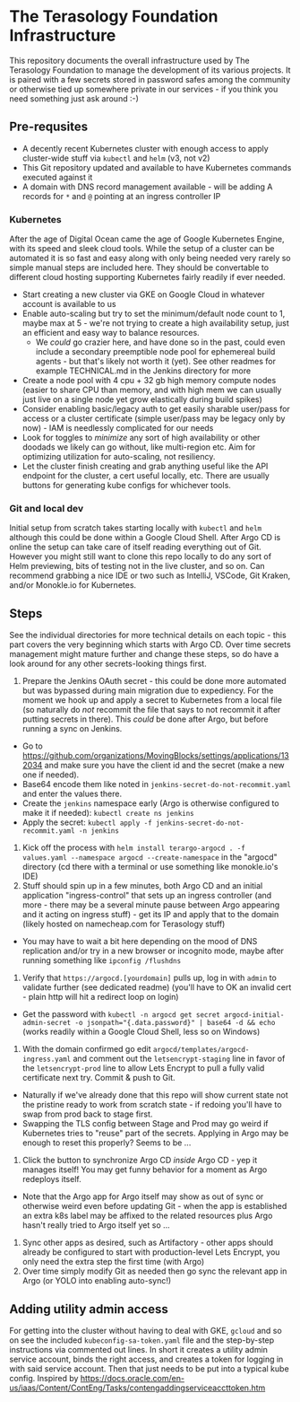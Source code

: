 # The Terasology Foundation Infrastructure

This repository documents the overall infrastructure used by The Terasology Foundation to manage the development of its various projects. It is paired with a few secrets stored in password safes among the community or otherwise tied up somewhere private in our services - if you think you need something just ask around :-)

## Pre-requsites

* A decently recent Kubernetes cluster with enough access to apply cluster-wide stuff via `kubectl` and `helm` (v3, not v2)
* This Git repository updated and available to have Kubernetes commands executed against it
* A domain with DNS record management available - will be adding A records for `*` and `@` pointing at an ingress controller IP

### Kubernetes

After the age of Digital Ocean came the age of Google Kubernetes Engine, with its speed and sleek cloud tools. While the setup of a cluster can be automated it is so fast and easy along with only being needed very rarely so simple manual steps are included here. They should be convertable to different cloud hosting supporting Kubernetes fairly readily if ever needed.

* Start creating a new cluster via GKE on Google Cloud in whatever account is available to us
* Enable auto-scaling but try to set the minimum/default node count to 1, maybe max at 5 - we're not trying to create a high availability setup, just an efficient and easy way to balance resources.
  * We _could_ go crazier here, and have done so in the past, could even include a secondary preemptible node pool for ephemereal build agents - but that's likely not worth it (yet). See other readmes for example  TECHNICAL.md in the Jenkins directory for more
* Create a node pool with 4 cpu + 32 gb high memory compute nodes (easier to share CPU than memory, and with high mem we can usually just live on a single node yet grow elastically during build spikes)
* Consider enabling basic/legacy auth to get easily sharable user/pass for access or a cluster certificate (simple user/pass may be legacy only by now) - IAM is needlessly complicated for our needs
* Look for toggles to _minimize_ any sort of high availability or other doodads we likely can go without, like multi-region etc. Aim for optimizing utilization for auto-scaling, not resiliency.
* Let the cluster finish creating and grab anything useful like the API endpoint for the cluster, a cert useful locally, etc. There are usually buttons for generating kube configs for whichever tools.

### Git and local dev

Initial setup from scratch takes starting locally with `kubectl` and `helm` although this could be done within a Google Cloud Shell. After Argo CD is online the setup can take care of itself reading everything out of Git. However you might still want to clone this repo locally to do any sort of Helm previewing, bits of testing not in the live cluster, and so on. Can recommend grabbing a nice IDE or two such as IntelliJ, VSCode, Git Kraken, and/or Monokle.io for Kubernetes.

## Steps

See the individual directories for more technical details on each topic - this part covers the very beginning which starts with Argo CD. Over time secrets management might mature further and change these steps, so do have a look around for any other secrets-looking things first.

1. Prepare the Jenkins OAuth secret - this could be done more automated but was bypassed during main migration due to expediency. For the moment we hook up and apply a secret to Kubernetes from a local file (so naturally do _not_ recommit the file that says to not recommit it after putting secrets in there). This _could_ be done after Argo, but before running a sync on Jenkins.
  *  Go to https://github.com/organizations/MovingBlocks/settings/applications/132034 and make sure you have the client id and the secret (make a new one if needed).
  *  Base64 encode them like noted in `jenkins-secret-do-not-recommit.yaml` and enter the values there.
  *  Create the `jenkins` namespace early (Argo is otherwise configured to make it if needed): `kubectl create ns jenkins`
  *  Apply the secret: `kubectl apply -f jenkins-secret-do-not-recommit.yaml -n jenkins`
1. Kick off the process with `helm install terargo-argocd . -f values.yaml --namespace argocd --create-namespace` in the "argocd" directory (cd there with a terminal or use something like monokle.io's IDE)
1. Stuff should spin up in a few minutes, both Argo CD and an initial application "ingress-control" that sets up an ingress controller (and more - there may be a several minute pause between Argo appearing and it acting on ingress stuff) - get its IP and apply that to the domain (likely hosted on namecheap.com for Terasology stuff)
  * You may have to wait a bit here depending on the mood of DNS replication and/or try in a new browser or incognito mode, maybe after running something like `ipconfig /flushdns`
1. Verify that `https://argocd.[yourdomain]` pulls up, log in with `admin` to validate further (see dedicated readme) (you'll have to OK an invalid cert - plain http will hit a redirect loop on login)
  * Get the password with `kubectl -n argocd get secret argocd-initial-admin-secret -o jsonpath="{.data.password}" | base64 -d && echo` (works readily within a Google Cloud Shell, less so on Windows)
1. With the domain confirmed go edit `argocd/templates/argocd-ingress.yaml` and comment out the `letsencrypt-staging` line in favor of the `letsencrypt-prod` line to allow Lets Encrypt to pull a fully valid certificate next try. Commit & push to Git.
  * Naturally if we've already done that this repo will show current state not the pristine ready to work from scratch state - if redoing you'll have to swap from prod back to stage first.
  * Swapping the TLS config between Stage and Prod may go weird if Kubernetes tries to "reuse" part of the secrets. Applying in Argo may be enough to reset this properly? Seems to be ...
1. Click the button to synchronize Argo CD _inside_ Argo CD - yep it manages itself! You may get funny behavior for a moment as Argo redeploys itself.
  * Note that the Argo app for Argo itself may show as out of sync or otherwise weird even before updating Git - when the app is established an extra k8s label may be affixed to the related resources plus Argo hasn't really tried to Argo itself yet so ...
1. Sync other apps as desired, such as Artifactory - other apps should already be configured to start with production-level Lets Encrypt, you only need the extra step the first time (with Argo)
1. Over time simply modify Git as needed then go sync the relevant app in Argo (or YOLO into enabling auto-sync!)

## Adding utility admin access

For getting into the cluster without having to deal with GKE, `gcloud` and so on see the included `kubeconfig-sa-token.yaml` file and the step-by-step instructions via commented out lines. In short it creates a utility admin service account, binds the right access, and creates a token for logging in with said service account. Then that just needs to be put into a typical kube config. Inspired by https://docs.oracle.com/en-us/iaas/Content/ContEng/Tasks/contengaddingserviceaccttoken.htm

